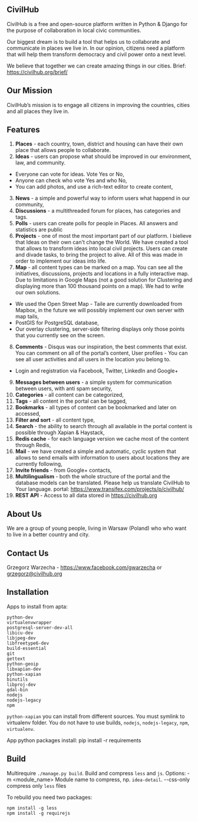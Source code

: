 CivilHub
----------
CivilHub is a free and open-source platform written in Python & Django for the purpose of collaboration in  local civic communities. 

Our biggest dream is to build a tool that helps us to collaborate and communicate in places we live in. In our opinion, citizens need a platform that will help them transform democracy and civil power onto a next level. 

We believe that together we can create amazing things in our cities.
Brief: https://civilhub.org/brief/

Our Mission
----------
CivilHub’s mission is to engage all citizens in improving the countries, cities and all places they live in.

Features
----------
1. **Places** - each country, town, district and housing can have their own place that allows people to collaborate.
2. **Ideas** - users can propose what should be improved in our environment, law, and community.
  - Everyone can vote for ideas. Vote Yes or No, 
  - Anyone can check who vote Yes and who No,
  - You can add photos, and use a rich-text editor to create content,
3. **News** - a simple and powerful way to inform users what happend in our community,
4. **Discussions** - a multithreaded forum for places, has categories and tags. 
5. **Polls** - users can create polls for people in Places. All answers and statistics are public
6. **Projects** - one of most the most important part of our platform. I bielieve that Ideas on their own can't change the World. We have created a tool that allows to transform ideas into local civil projects. Users can create and divade tasks, to bring the project to alive.  All of this was made in order to implement our ideas into life.
7. **Map** - all content types can be marked on a map. You can see all the initiatives, discussions, projects and locations in a fully interactive map. Due to limitations in Google Maps (not a good solution for Clustering and displaying more than 100 thousand points on a map). We had to write our own solutions.
  - We used the Open Street Map - Taile are currently downloaded from Mapbox, in the future we will possibly implement our own server with map tails,
  - PostGIS for PostgreSQL database,
  - Our overlay clustering, server-side filtering displays only those points that you currently see on the screen.
8. **Comments** - Disqus was our inspiration, the best comments that exist. You can comment on all of the portal’s content,
User profiles - You can see all user activities and all users in the location you belong to.
  - Login and registration via Facebook, Twitter, LinkedIn and Google+
9. **Messages between users** - a simple system for communication between users, with anti spam security,
10. **Categories** - all content can be categorized, 
11. **Tags** - all content in the portal can be tagged,
12. **Bookmarks** - all types of content can be bookmarked and later on accessed,
13. **Filter and sort** -  all content type,
14. **Search** - the ability to search through all available in the portal content is possible through Xapian & Haystack,
15. **Redis cache** - for each language version we cache most of the content through Redis,
16. **Mail** - we have created a simple and automatic, cyclic system that allows to send emails with information to users about locations they are currently following,
17. **Invite friends** -  from Google+ contacts,
18. **Multilingualism** - both the whole structure of the portal and the database models can be translated. Please help us translate CivilHub to Your language. portal: https://www.transifex.com/projects/p/civilhub/
19. **REST API** - Access to all data stored in https://civilhub.org

About Us
----------
We are a group of young people, living in Warsaw (Poland) who who want to live in a better country and city.

Contact Us
----------
Grzegorz Warzecha - https://www.facebook.com/gwarzecha or grzegorz@civilhub.org


Installation
----------

Apps to install from apta:

	python-dev
	virtualenvwrapper
	postgresql-server-dev-all
	libicu-dev
	libjpeg-dev
	libfreetype6-dev
	build-essential
	git
	gettext
	python-geoip
	libxapian-dev
	python-xapian
	binutils
	libproj-dev
	gdal-bin
	nodejs
	nodejs-legacy
	npm

`python-xapian` you can install from different sources. You must symlink to virtualenv folder.
You do not have to use builds, `nodejs`, `nodejs-legacy`, `npm`, `virtualenv`.

App python packages install:
	pip install -r requirements

Build
-----

Multirequire  `./manage.py build`. Build and compress `less` and `js`.
Options:
	-m &lt;module_name&gt; Module name to compress, np. `idea-detail`.
	--css-only	compress only `less` files

To rebuild you need two packages:

	npm install -g less
	npm install -g requirejs
